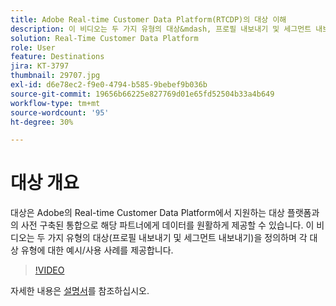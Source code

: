 ```yaml
---
title: Adobe Real-time Customer Data Platform(RTCDP)의 대상 이해
description: 이 비디오는 두 가지 유형의 대상&mdash, 프로필 내보내기 및 세그먼트 내보내기&mdash를 정의하며 각 대상 유형에 대한 예제/사용 사례를 제공합니다.
solution: Real-Time Customer Data Platform
role: User
feature: Destinations
jira: KT-3797
thumbnail: 29707.jpg
exl-id: d6e78ec2-f9e0-4794-b585-9bebef9b036b
source-git-commit: 19656b66225e827769d01e65fd52504b33a4b649
workflow-type: tm+mt
source-wordcount: '95'
ht-degree: 30%

---
```


# 대상 개요

대상은 Adobe의 Real-time Customer Data Platform에서 지원하는 대상 플랫폼과의 사전 구축된 통합으로 해당 파트너에게 데이터를 원활하게 제공할 수 있습니다. 이 비디오는 두 가지 유형의 대상(프로필 내보내기 및 세그먼트 내보내기)을 정의하며 각 대상 유형에 대한 예시/사용 사례를 제공합니다.

>[!VIDEO](https://video.tv.adobe.com/v/29707?quality=12&learn=on)

자세한 내용은 [설명서](https://experienceleague.adobe.com/docs/experience-platform/rtcdp/destinations/destinations-overview.html)를 참조하십시오.

